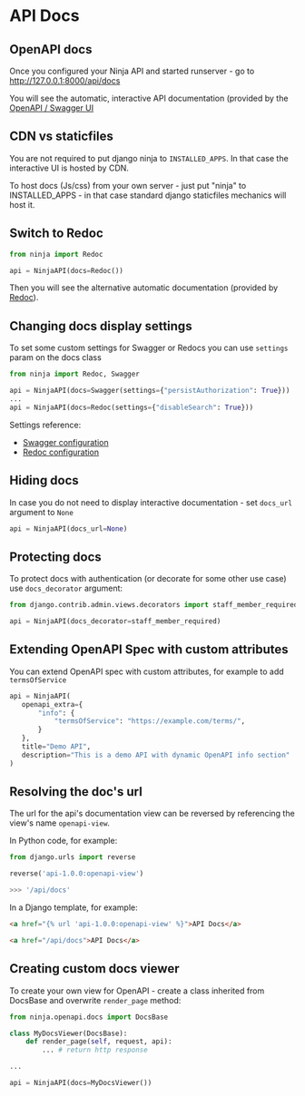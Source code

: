 # API Docs

## OpenAPI docs

Once you configured your Ninja API and started runserver -  go to <a href="http://127.0.0.1:8000/api/docs" target="_blank">http://127.0.0.1:8000/api/docs</a>

You will see the automatic, interactive API documentation (provided by the <a href="https://github.com/swagger-api/swagger-ui" target="_blank">OpenAPI / Swagger UI</a>


## CDN vs staticfiles

You are not required to put django ninja to `INSTALLED_APPS`. In that case the interactive UI is hosted by CDN.

To host docs (Js/css) from your own server - just put "ninja" to INSTALLED_APPS - in that case standard django staticfiles mechanics will host it.

## Switch to Redoc


```python
from ninja import Redoc

api = NinjaAPI(docs=Redoc())

```

Then you will see the alternative automatic documentation (provided by <a href="https://github.com/Redocly/redoc" target="_blank">Redoc</a>).

## Changing docs display settings

To set some custom settings for Swagger or Redocs you can use `settings` param on the docs class

```python
from ninja import Redoc, Swagger

api = NinjaAPI(docs=Swagger(settings={"persistAuthorization": True}))
...
api = NinjaAPI(docs=Redoc(settings={"disableSearch": True}))

```

Settings reference:

 - [Swagger configuration](https://swagger.io/docs/open-source-tools/swagger-ui/usage/configuration/)
 - [Redoc configuration](https://redocly.com/docs/api-reference-docs/configuration/functionality/)



## Hiding docs

In case you do not need to display interactive documentation - set `docs_url` argument to `None`

```python
api = NinjaAPI(docs_url=None)
```

## Protecting docs

To protect docs with authentication (or decorate for some other use case) use `docs_decorator` argument:

```python
from django.contrib.admin.views.decorators import staff_member_required

api = NinjaAPI(docs_decorator=staff_member_required)
```

## Extending OpenAPI Spec with custom attributes

You can extend OpenAPI spec with custom attributes, for example to add `termsOfService`

```python
api = NinjaAPI(
   openapi_extra={
       "info": {
           "termsOfService": "https://example.com/terms/",
       }
   },
   title="Demo API",
   description="This is a demo API with dynamic OpenAPI info section"
)
```

## Resolving the doc's url

The url for the api's documentation view can be reversed by referencing the view's name `openapi-view`.

In Python code, for example:
```python
from django.urls import reverse

reverse('api-1.0.0:openapi-view')

>>> '/api/docs'
```

In a Django template, for example:
```Html
<a href="{% url 'api-1.0.0:openapi-view' %}">API Docs</a>

<a href="/api/docs">API Docs</a>
```

## Creating custom docs viewer

To create your own view for OpenAPI - create a class inherited from DocsBase and overwrite `render_page` method:

```python
from ninja.openapi.docs import DocsBase

class MyDocsViewer(DocsBase):
    def render_page(self, request, api):
        ... # return http response

...

api = NinjaAPI(docs=MyDocsViewer())

```
